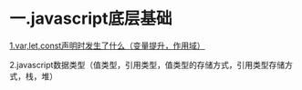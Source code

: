 # 一.javascript底层基础

[1.var,let,const声明时发生了什么（变量提升，作用域）](https://github.com/weiyou789/weibo/blob/master/page1)

2.javascript数据类型（值类型，引用类型，值类型的存储方式，引用类型存储方式，栈，堆）
